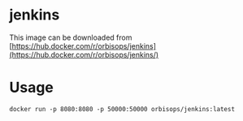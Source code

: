 # jenkins

This image can be downloaded from [https://hub.docker.com/r/orbisops/jenkins](https://hub.docker.com/r/orbisops/jenkins/)

# Usage

```
docker run -p 8080:8080 -p 50000:50000 orbisops/jenkins:latest
```

